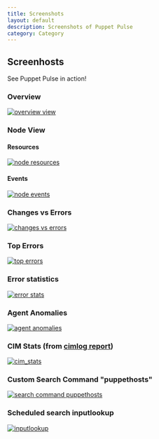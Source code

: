 ```yaml
---
title: Screenshots
layout: default
description: Screenshots of Puppet Pulse
category: Category
---
```


## Screenhosts

See Puppet Pulse in action!

### Overview
[![overview view][1]][1]

### Node View
#### Resources
[![node resources][2]][2]

#### Events
[![node events][3]][3]

### Changes vs Errors
[![changes vs errors][4]][4]

### Top Errors
[![top errors][5]][5]

### Error statistics
[![error stats][6]][6]

### Agent Anomalies
[![agent anomalies][7]][7]

### CIM Stats (from [cimlog report](https://github.com/wcooley/puppet-cimlog))
[![cim_stats][8]][8]

### Custom Search Command "puppethosts"
[![search command puppethosts][9]][9]

### Scheduled search inputlookup
[![inputlookup][10]][10]

 [1]: screenshots/overview.png
 [2]: screenshots/node_resources.png
 [3]: screenshots/node_log_events.png
 [4]: screenshots/changes_vs_errors.png
 [5]: screenshots/top_errors.png
 [6]: screenshots/error_statistics.png
 [7]: screenshots/agent_anomalies.png
 [8]: screenshots/cim_stats.png
 [9]: screenshots/custom_search_command_puppethosts.png
 [10]: screenshots/search_inputlookup.png
